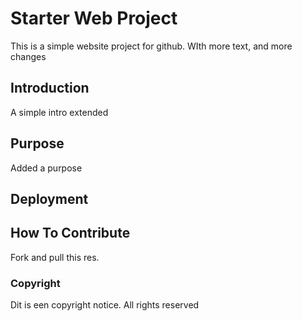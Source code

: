 # Starter Web Project

This is a simple website project for github. WIth more text, and more changes

## Introduction

A simple intro extended

## Purpose

Added a purpose

## Deployment

## How To Contribute

Fork and pull this res.

### Copyright

Dit is een copyright notice. All rights reserved